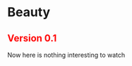 <h1>Beauty</h1>
<h2 style="color: red">Version 0.1</h2>
<p>Now here is nothing interesting to watch</p>
